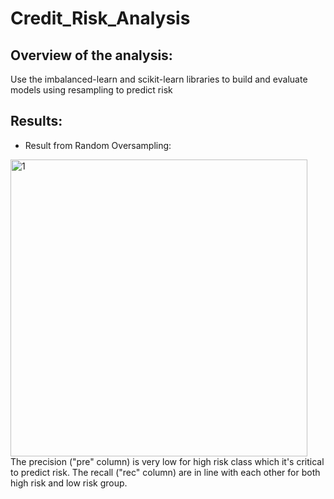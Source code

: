 # Credit_Risk_Analysis
## Overview of the analysis: 
Use the imbalanced-learn and scikit-learn libraries to build and evaluate models using resampling to predict risk
## Results:
- Result from Random Oversampling:
<img width="475" alt="1" src="https://user-images.githubusercontent.com/19679507/123583275-2e7ce200-d794-11eb-8425-00ed952d94ee.png">
The precision ("pre" column) is very low for high risk class which it's critical to predict risk. The recall ("rec" column) are in line with each other for both high risk and low risk group.
